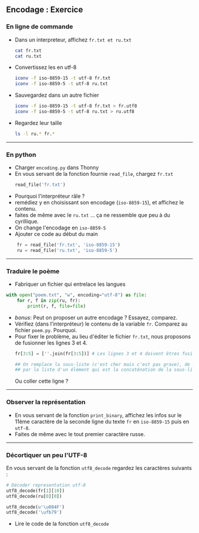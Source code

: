 Encodage : Exercice
---

### En ligne de commande

- Dans un interpreteur, affichez `fr.txt et ru.txt`
  ```bash
  cat fr.txt
  cat ru.txt
  ```

- Convertissez les en utf-8
  ```bash
  iconv -f iso-8859-15 -t utf-8 fr.txt
  iconv -f iso-8859-5 -t utf-8 ru.txt
  ```

- Sauvegardez dans un autre fichier
  ```bash
  iconv -f iso-8859-15 -t utf-8 fr.txt > fr.utf8
  iconv -f iso-8859-5 -t utf-8 ru.txt > ru.utf8
  ```
- Regardez leur taille
  ```bash
  ls -l ru.* fr.*
  ```

---

### En python

- Charger `encoding.py` dans Thonny
- En vous servant de la fonction fournie `read_file`, chargez `fr.txt`
  ```python
  read_file('fr.txt')
  ```
- Pourquoi l'interpréteur râle ?
- remédiez y en choisissant son encodage (`iso-8859-15`), et affichez le
  contenu.
- faites de même avec le `ru.txt` ... ça ne ressemble que peu à du cyrillique.
- On change l'encodage en `iso-8859-5`
- Ajouter ce code au début du main
```python
    fr = read_file('fr.txt', 'iso-8859-15')
    ru = read_file('ru.txt', 'iso-8859-5')
```

---

### Traduire le poème

- Fabriquer un fichier qui entrelace les langues
```python
with open("poem.txt", "w", encoding="utf-8") as file:
    for r, f in zip(ru, fr):
        print(r, f, file=file)
```
- *bonus*: Peut on proposer un autre encodage ? Essayez, comparez.
- Vérifiez (dans l'interpréteur) le contenu de la variable `fr`. Comparez au fichier `poem.py`. Pourquoi.
- Pour fixer le problème, au lieu d'éditer le fichier `fr.txt`, nous proposons de fusionner les lignes 3 et 4.
  ```python
  fr[3:5] = [''.join(fr[3:5])] # Les lignes 3 et 4 doivent êtres fusionnées

  ## On remplace la sous-liste (c'est cher mais c'est pas grave), de 3 à 5 (exclu)
  ## par la liste d'un élément qui est la concaténation de la sous-liste de 3 à 5
  ```
  Ou coller cette ligne ?

---

### Observer la représentation

- En vous servant de la fonction `print_binary`, affichez les infos sur le
  11ème caractère de la seconde ligne du texte `fr` en `iso-8859-15` puis en
  `utf-8`.
- Faites de même avec le tout premier caractère russe.

---

### Décortiquer un peu l'UTF-8

En vous servant de la fonction `utf8_decode` regardez les caractères suivants :

```python
# Décoder representation utf-8
utf8_decode(fr[1][10])
utf8_decode(ru[0][0])

utf8_decode(u'\u084F')
utf8_decode('\ufb79')
```

- Lire le code de la fonction `utf8_decode`
